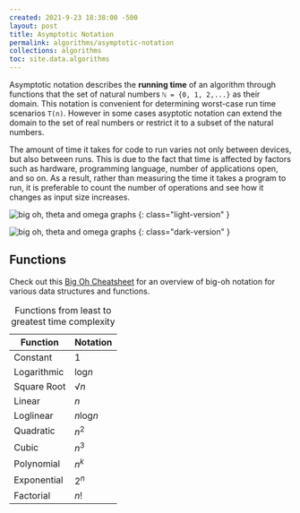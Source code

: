 ```yaml
---
created: 2021-9-23 18:38:00 -500
layout: post
title: Asymptotic Notation
permalink: algorithms/asymptotic-notation
collections: algorithms
toc: site.data.algorithms
---
```


Asymptotic notation describes the **running time** of an algorithm through functions that
the set of natural numbers ```ℕ = {0, 1, 2,...}``` as their domain. 
This notation is convenient for determining worst-case run time scenarios ```T(n)```.
However in some cases asyptotic notation can extend the domain to the set of real numbers or restrict it to 
a subset of the natural numbers.

The amount of time it takes for code to run varies not only between devices, but also between runs.
This is due to the fact that time is affected by factors such as hardware, programming language, number of applications open, and so on.
As a result, rather than measuring the time it takes a program to run, it is preferable to count the number of operations and see how it changes as input size increases.

<!-- Big O rule book:
1. Worst Case
2. Remove Constants
3. Different terms for inputs
4. Drop Non Dominants   

### Big theta (Θ) notation
Big theta is a useful range that narrows the performance of an algorithm of .

### Big oh (O) notation
O(n) is an upper bound asymptotic notation.

O(g(n)) = { f(n): there exists postive constants c and *n<sub>0</sub>* such that 0 ≤ f(n)  }

### Big omega (Ω) notation
(Ω) is an upper bound asymptotic notation. -->


![big oh, theta and omega graphs](../assets/img/analysis-design-algorithms/asymptotic-notation-light.svg)
{: class="light-version" }

![big oh, theta and omega graphs](../assets/img/analysis-design-algorithms/asymptotic-notation-dark.svg)
{: class="dark-version" }

## Functions

Check out this [Big Oh Cheatsheet](https://www.bigocheatsheet.com/) for an overview of big-oh notation for various data structures and functions.

<table>
    <caption>Functions from least to greatest time complexity</caption>
    <thead>  
        <tr>
            <th>Function</th>
            <th>Notation</th>
        </tr>
    </thead>
    <tbody>
        <tr>
            <td>Constant</td>
            <td>1</td>
        </tr>
        <tr>
            <td>Logarithmic</td>
            <td>log<em>n</em></td>
        </tr>
        <tr>
            <td>Square Root</td>
            <td>√<em>n</em></td>
        </tr>
        <tr>
            <td>Linear</td>
            <td><em>n</em></td>
        </tr>
        <tr>
            <td>Loglinear</td>
            <td><em>n</em>log<em>n</em></td>
        </tr>
        <tr>
            <td>Quadratic</td>
            <td><em>n</em><sup>2</sup></td>
        </tr>
        <tr>
            <td>Cubic</td>
            <td><em>n</em><sup>3</sup></td>
        </tr>
        <tr>
            <td>Polynomial</td>
            <td><em>n</em><sup><em>k</em></sup></td>
        </tr>
        <tr>
            <td>Exponential</td>
            <td>2<sup><em>n</em></sup></td>
        </tr>
        <tr>
            <td>Factorial</td>
            <td><em>n</em>!</td>
        </tr>
    </tbody>
</table>

<!-- ## Examples  -->

